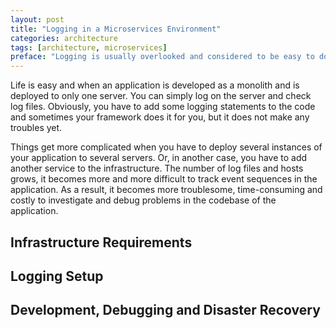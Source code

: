 ```yaml
---
layout: post
title: "Logging in a Microservices Environment"
categories: architecture
tags: [architecture, microservices]
preface: "Logging is usually overlooked and considered to be easy to do. But it can become complicated when scaled up and especially in a multi-language environment. Here is my vision of the approach to do it right."
---
```


Life is easy and when an application is developed as a monolith and is deployed to only one server. You can simply log on the server and check log files. Obviously, you have to add some logging statements to the code and sometimes your framework does it for you, but it does not make any troubles yet.

Things get more complicated when you have to deploy several instances of your application to several servers. Or, in another case, you have to add another service to the infrastructure. The number of log files and hosts grows, it becomes more and more difficult to track event sequences in the application. As a result, it becomes more troublesome, time-consuming and costly to investigate and debug problems in the codebase of the application.

## Infrastructure Requirements

## Logging Setup

## Development, Debugging and Disaster Recovery
